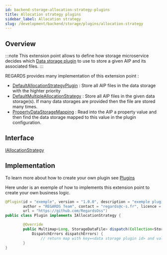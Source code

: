 ```yaml
---
id: backend-storage-allocation-strategy-plugins
title: Allocation strategy plugins
sidebar_label: Allocation strategy
slug: /development/backend/storage/plugins/allocation-strategy
---
```



## Overview

:::note
This extension point allows to define how storage microservice decides which [Data storage plugin](plugins/data-storage) to use to store a given AIP and its associated files.
:::

REGARDS provides many implementation of this extension point :
 - [DefaultAllocationStrategyPlugin](https://github.com/RegardsOss/regards-storage/blob/master/storage/storage-plugin/src/main/java/fr/cnes/regards/modules/storage/plugin/allocation/strategy/DefaultAllocationStrategyPlugin.java) : Store all AIP files in the data storage with the highter priority
 - [DefaultMultipleAllocationStrategy](https://github.com/RegardsOss/regards-storage/blob/master/storage/storage-plugin/src/main/java/fr/cnes/regards/modules/storage/plugin/allocation/strategy/DefaultMultipleAllocationStrategy.java) : Store all AIP files in the given data storage(s). If many data storages are provided then the file are stored many times.
 - [PropertyDataStorageMapping](https://github.com/RegardsOss/regards-storage/blob/master/storage/storage-plugin/src/main/java/fr/cnes/regards/modules/storage/plugin/allocation/strategy/PropertyDataStorageMapping.java) : Read into the AIP a property value and then find the data storage mapped to this value in the plugin configuration.

## Interface

   [IAllocationStrategy](https://github.com/RegardsOss/regards-storage/blob/master/storage/storage-domain/src/main/java/fr/cnes/regards/modules/storage/domain/plugin/IAllocationStrategy.java)

## Implementation

To learn more about how to create your own plugin see [Plugins](../../framework/modules/plugins)

Here under is an exemple of how to implements this extension point to create your own business logic.

```java
@Plugin(id = "exemple", version = "1.0.0", description = "exemple plugin",
        author = "REGARDS Team", contact = "regards@c-s.fr", licence = "LGPLv3.0", owner = "CSSI",
        url = "https://github.com/RegardsOss")
public class Plugin implements IAllocationStrategy {

        @Override
        public Multimap<Long, StorageDataFile> dispatch(Collection<StorageDataFile> dataFilesToHandle,
            DispatchErrors dispatchErrors) {
                // return map with key=<data storage plugin id> and value=<StorageDataFile to store>
        }
}
```
